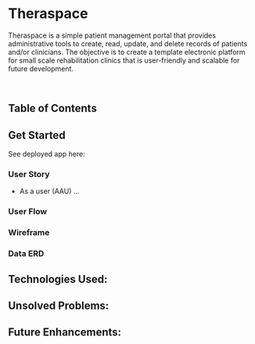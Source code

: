 # Theraspace
Theraspace is a simple patient management portal that provides administrative tools to create, read, update, and delete records of patients and/or clinicians. The objective is to create a template electronic platform for small scale rehabilitation clinics that is user-friendly and scalable for future development. 


<br/>

## Table of Contents


## Get Started
See deployed app here: 

### User Story
- As a user (AAU) ...

### User Flow


### Wireframe

### Data ERD 


## Technologies Used:


## Unsolved Problems:

## Future Enhancements:
